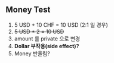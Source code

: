 Money Test
---
1. 5 USD + 10 CHF = 10 USD (2:1 일 경우)
2. ~~5 USD * 2 = 10 USD~~
3. amount 를 private 으로 변경
4. __Dollar 부작용(side effect)?__
5. Money 반올림?
